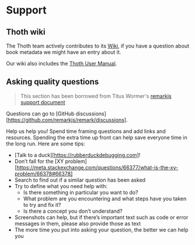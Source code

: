 # Support

## Thoth wiki
The Thoth team actively contributes to its [Wiki](../../wiki), if you have a question about book metadata we might have an entry about it.

Our wiki also includes the [Thoth User Manual](../../wiki/Thoth-User-Manual).

## Asking quality questions
> This section has been borrowed from Titus Wormer's [remarkjs support document](https://github.com/remarkjs/.github/blob/main/support.md)

Questions can go to [GitHub discussions][https://github.com/remarkjs/remark/discussions].

Help us help you!
Spend time framing questions and add links and resources.
Spending the extra time up front can help save everyone time in the long run.
Here are some tips:

*   [Talk to a duck][https://rubberduckdebugging.com]!
*   Don’t fall for the [XY problem][https://meta.stackexchange.com/questions/66377/what-is-the-xy-problem/66378#66378]
*   Search to find out if a similar question has been asked
*   Try to define what you need help with:
    *   Is there something in particular you want to do?
    *   What problem are you encountering and what steps have you taken to try
        and fix it?
    *   Is there a concept you don’t understand?
*   Screenshots can help, but if there’s important text such as code or error
    messages in them, please also provide those as text
*   The more time you put into asking your question, the better we can help you
